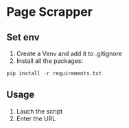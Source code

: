 # Page Scrapper

## Set env
1. Create a Venv and add it to .gitignore
2. Install all the packages:
```Python
pip install -r requirements.txt
```

## Usage
1. Lauch the script
2. Enter the URL
 
